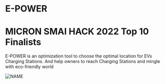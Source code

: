 # E-POWER
# MICRON SMAI HACK 2022 Top 10 Finalists
E-POWER is an optimization tool to choose the optimal location for EVs Charging Stations. And help owners to reach Charging Stations and mingle with eco-friendly world

![NAME](https://user-images.githubusercontent.com/78752052/199076510-76e3400b-2dca-46b2-86ff-f5c5867593ab.png)
